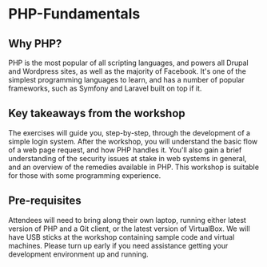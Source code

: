 # PHP-Fundamentals

## Why PHP?

PHP is the most popular of all scripting languages, and powers all Drupal and Wordpress sites, as well as the majority of Facebook. It's one of the simplest programming languages to learn, and has a number of popular frameworks, such as Symfony and Laravel built on top if it.

## Key takeaways from the workshop

The exercises will guide you, step-by-step, through the development of a simple login system. After the workshop, you will understand the basic flow of a web page request, and how PHP handles it. You'll also gain a brief understanding of the security issues at stake in web systems in general, and an overview of the remedies available in PHP. This workshop is suitable for those with some programming experience.

## Pre-requisites

Attendees will need to bring along their own laptop, running either latest version of PHP and a Git client, or the latest version of VirtualBox. We will have USB sticks at the workshop containing sample code and virtual machines. Please turn up early if you need assistance getting your development environment up and running.
